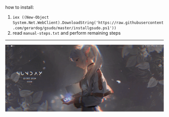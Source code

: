 how to install:
1. `iex ((New-Object System.Net.WebClient).DownloadString('https://raw.githubusercontent.com/gerardog/gsudo/master/installgsudo.ps1'))`
2. read `manual-steps.txt` and perform remaining steps
---
<img src="https://github.com/hatosu/windows-config/blob/main/showcase.gif?raw=true" />

